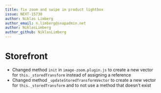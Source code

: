 ```yaml
---
title: fix zoom and swipe in product lightbox
issue: NEXT-15730
author: Niklas Limberg
author_email: n.limberg@snapadmin.net
author: NiklasLimberg
author_github: NiklasLimberg
---
```

# Storefront
*  Changed method `init` in `image-zoom.plugin.js` to create a new vector for `this._storedTransform` instead of assigning a reference
*  Changed method `_updateStoredTransformVector` to create a new vector for `this._storedTransform` and to not use a method that doesn't exist
